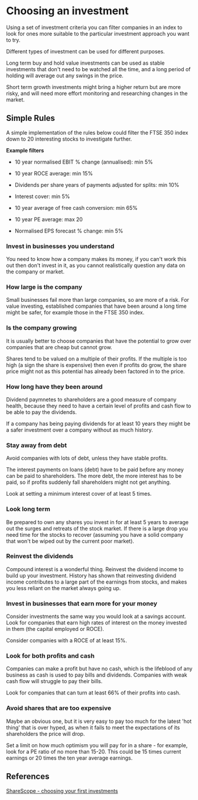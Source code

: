 # Choosing an investment

Using a set of investment criteria you can filter companies in an index to look for ones more suitable to the particular investment approach you want to try.

Different types of investment can be used for different purposes.

Long term buy and hold value investments can be used as stable investments that don't need to be watched all the time, and a long period of holding will average out any swings in the price.

Short term growth investments might bring a higher return but are more risky, and will need more effort monitoring and researching changes in the market.

## Simple Rules

A simple implementation of the rules below could filter the FTSE 350 index down to 20 interesting stocks to investigate further.

**Example filters**

- 10 year normalised EBIT % change (annualised): min 5%

- 10 year ROCE average: min 15%

- Dividends per share years of payments adjusted for splits: min 10%

- Interest cover: min 5%

- 10 year average of free cash conversion: min 65%

- 10 year PE average: max 20

- Normalised EPS forecast % change: min 5%

### Invest in businesses you understand

You need to know how a company makes its money, if you can't work this out then don't invest in it, as you cannot realistically question any data on the company or market.

### How large is the company

Small businesses fail more than large companies, so are more of a risk. For value investing, established companies that have been around a long time might be safer, for example those in the FTSE 350 index.

### Is the company growing

It is usually better to choose companies that have the potential to grow over companies that are cheap but cannot grow.

Shares tend to be valued on a multiple of their profits. If the multiple is too high (a sign the share is expensive) then even if profits do grow, the share price might not as this potential has already been factored in to the price.

### How long have they been around

Dividend paymnetes to shareholders are a good measure of company health, because they need to have a certain level of profits and cash flow to be able to pay the dividends.

If a company has being paying dividends for at least 10 years they might be a safer investment over a company without as much history.

### Stay away from debt

Avoid companies with lots of debt, unless they have stable profits. 

The interest payments on loans (debt) have to be paid before any money can be paid to shareholders. The more debt, the more interest has to be paid, so if profits suddenly fall shareholders might not get anything.

Look at setting a minimum interest cover of at least 5 times.

### Look long term

Be prepared to own any shares you invest in for at least 5 years to average out the surges and retreats of the stock market. If there is a large drop you need time for the stocks to recover (assuming you have a solid company that won't be wiped out by the current poor market).

### Reinvest the dividends

Compound interest is a wonderful thing. Reinvest the dividend income to build up your investment. History has shown that reinvesting dividend income contributes to a large part of the earnings from stocks, and makes you less reliant on the market always going up.

### Invest in businesses that earn more for your money

Consider investments the same way you would look at a savings account. Look for companies that earn high rates of interest on the money invested in them (the capital employed or ROCE).

Consider companies with a ROCE of at least 15%.

### Look for both profits and cash

Companies can make a profit but have no cash, which is the lifeblood of any business as cash is used to pay bills and dividends. Companies with weak cash flow will struggle to pay their bills.

Look for companies that can turn at least 66% of their profits into cash.

### Avoid shares that are too expensive

Maybe an obvious one, but it is very easy to pay too much for the latest 'hot thing' that is over hyped, as when it fails to meet the expectations of its shareholders the price will drop.

Set a limit on how much optimism you will pay for in a share - for example, look for a PE ratio of no more than 15-20. This could be 15 times current earnings or 20 times the ten year average earnings.

## References

[ShareScope - choosing your first investments](https://www.sharescope.co.uk/choosing_your_first_investments.jsp)